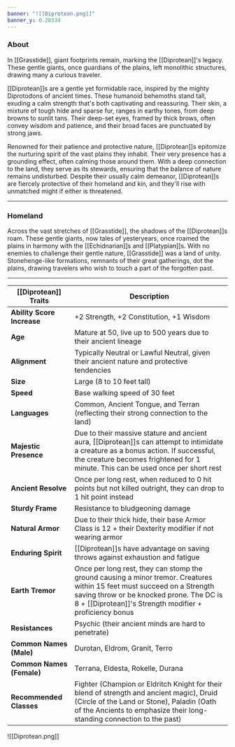 ```yaml
---
banner: "![[Diprotean.png]]"
banner_y: 0.20334
---
```

### About

In [[Grasstide]], giant footprints remain, marking the [[Diprotean]]'s legacy. These gentle giants, once guardians of the plains, left monolithic structures, drawing many a curious traveler.

[[Diprotean]]s are a gentle yet formidable race, inspired by the mighty Diprotodons of ancient times. These humanoid behemoths stand tall, exuding a calm strength that's both captivating and reassuring. Their skin, a mixture of tough hide and sparse fur, ranges in earthy tones, from deep browns to sunlit tans. Their deep-set eyes, framed by thick brows, often convey wisdom and patience, and their broad faces are punctuated by strong jaws.

Renowned for their patience and protective nature, [[Diprotean]]s epitomize the nurturing spirit of the vast plains they inhabit. Their very presence has a grounding effect, often calming those around them. With a deep connection to the land, they serve as its stewards, ensuring that the balance of nature remains undisturbed. Despite their usually calm demeanor, [[Diprotean]]s are fiercely protective of their homeland and kin, and they'll rise with unmatched might if either is threatened.

-----
### Homeland

Across the vast stretches of [[Grasstide]], the shadows of the [[Diprotean]]s roam. These gentle giants, now tales of yesteryears, once roamed the plains in harmony with the [[Echidnarian]]s and [[Platypian]]s. With no enemies to challenge their gentle nature, [[Grasstide]] was a land of unity. Stonehenge-like formations, remnants of their great gatherings, dot the plains, drawing travelers who wish to touch a part of the forgotten past.

-----

| **[[Diprotean]] Traits**       | **Description**                                                                                                                                                                                                             |
| -------------------------- | --------------------------------------------------------------------------------------------------------------------------------------------------------------------------------------------------------------------------- |
| **Ability Score Increase** | +2 Strength, +2 Constitution, +1 Wisdom                                                                                                                                                                                     |
| **Age**                    | Mature at 50, live up to 500 years due to their ancient lineage                                                                                                                                                             |
| **Alignment**              | Typically Neutral or Lawful Neutral, given their ancient nature and protective tendencies                                                                                                                                   |
| **Size**                   | Large (8 to 10 feet tall)                                                                                                                                                                                                   |
| **Speed**                  | Base walking speed of 30 feet                                                                                                                                                                                               |
| **Languages**              | Common, Ancient Tongue, and Terran (reflecting their strong connection to the land)                                                                                                                                         |
| **Majestic Presence**      | Due to their massive stature and ancient aura, [[Diprotean]]s can attempt to intimidate a creature as a bonus action. If successful, the creature becomes frightened for 1 minute. This can be used once per short rest         |
| **Ancient Resolve**        | Once per long rest, when reduced to 0 hit points but not killed outright, they can drop to 1 hit point instead                                                                                                              |
| **Sturdy Frame**           | Resistance to bludgeoning damage                                                                                                                                                                                            |
| **Natural Armor**          | Due to their thick hide, their base Armor Class is 12 + their Dexterity modifier if not wearing armor                                                                                                                       |
| **Enduring Spirit**        | [[Diprotean]]s have advantage on saving throws against exhaustion and fatigue                                                                                                                                                   |
| **Earth Tremor**           | Once per long rest, they can stomp the ground causing a minor tremor. Creatures within 15 feet must succeed on a Strength saving throw or be knocked prone. The DC is 8 + [[Diprotean]]'s Strength modifier + proficiency bonus |
| **Resistances**            | Psychic (their ancient minds are hard to penetrate)                                                                                                                                                                         |
| **Common Names (Male)**    | Durotan, Eldrom, Granit, Terro                                                                                                                                                                                              |
| **Common Names (Female)**  | Terrana, Eldesta, Rokelle, Durana                                                                                                                                                                                           |
| **Recommended Classes**    | Fighter (Champion or Eldritch Knight for their blend of strength and ancient magic), Druid (Circle of the Land or Stone), Paladin (Oath of the Ancients to emphasize their long-standing connection to the past)            |

![[Diprotean.png]]